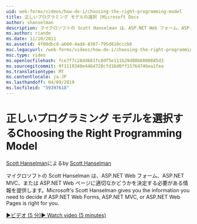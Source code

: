 ```yaml
---
uid: web-forms/videos/how-do-i/choosing-the-right-programming-model
title: 正しいプログラミング モデルの選択 |Microsoft Docs
author: shanselman
description: マイクロソフトの Scott Hanselman は、ASP.NET Web フォーム、ASP.NET MVC、または ASP.NET Web ページに適切なかどうかを決定する必要がある情報を提供します。
ms.author: riande
ms.date: 11/10/2011
ms.assetid: 4f08dbcd-ab60-4ad4-8387-795d810cccb6
msc.legacyurl: /web-forms/videos/how-do-i/choosing-the-right-programming-model
msc.type: video
ms.openlocfilehash: fce7f7c28dd681fc8df5e111b29d08b6000885d3
ms.sourcegitcommit: 0f1119340e4464720cfd16d0ff15764746ea1fea
ms.translationtype: MT
ms.contentlocale: ja-JP
ms.lasthandoff: 04/09/2019
ms.locfileid: "59397618"
---
```

# <a name="choosing-the-right-programming-model"></a><span data-ttu-id="621d3-103">正しいプログラミング モデルを選択する</span><span class="sxs-lookup"><span data-stu-id="621d3-103">Choosing the Right Programming Model</span></span>

<span data-ttu-id="621d3-104">[Scott Hanselman](https://github.com/shanselman)による</span><span class="sxs-lookup"><span data-stu-id="621d3-104">by [Scott Hanselman](https://github.com/shanselman)</span></span>

<span data-ttu-id="621d3-105">マイクロソフトの Scott Hanselman は、ASP.NET Web フォーム、ASP.NET MVC、または ASP.NET Web ページに適切なかどうかを決定する必要がある情報を提供します。</span><span class="sxs-lookup"><span data-stu-id="621d3-105">Microsoft's Scott Hanselman gives you the information you need to decide if ASP.NET Web Forms, ASP.NET MVC, or ASP.NET Web Pages is right for you.</span></span>

[<span data-ttu-id="621d3-106">&#9654;ビデオ (5 分)</span><span class="sxs-lookup"><span data-stu-id="621d3-106">&#9654; Watch video (5 minutes)</span></span>](https://channel9.msdn.com/Blogs/ASP-NET-Site-Videos/choosing-the-right-programming-model)
